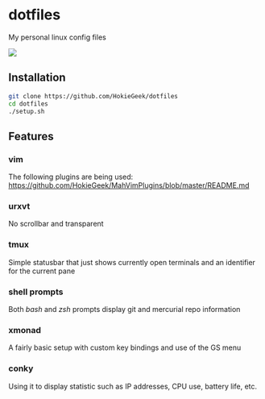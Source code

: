 dotfiles
========
My personal linux config files

![](https://www.dropbox.com/s/uitldoy20rudaot/ss.png)

## Installation
``` sh
git clone https://github.com/HokieGeek/dotfiles
cd dotfiles
./setup.sh
```

## Features

### vim
The following plugins are being used: https://github.com/HokieGeek/MahVimPlugins/blob/master/README.md

### urxvt
No scrollbar and transparent

### tmux
Simple statusbar that just shows currently open terminals and an identifier for the current pane

### shell prompts
Both *bash* and *zsh* prompts display git and mercurial repo information

### xmonad
A fairly basic setup with custom key bindings and use of the GS menu

### conky
Using it to display statistic such as IP addresses, CPU use, battery life, etc.

